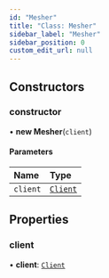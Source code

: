 ```yaml
---
id: "Mesher"
title: "Class: Mesher"
sidebar_label: "Mesher"
sidebar_position: 0
custom_edit_url: null
---
```


## Constructors

### constructor

• **new Mesher**(`client`)

#### Parameters

| Name | Type |
| :------ | :------ |
| `client` | [`Client`](Client.md) |

## Properties

### client

• **client**: [`Client`](Client.md)
